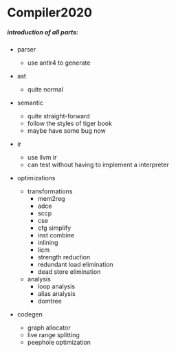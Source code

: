 # Compiler2020
##### introduction of all parts:

- parser 

  - use antlr4 to generate
- ast
  - quite normal
- semantic
  - quite straight-forward
  - follow the styles of tiger book
  - maybe have some bug now
- ir
  - use llvm ir
  - can test without having to implement a interpreter
- optimizations
  - transformations
    - mem2reg 
    - adce
    - sccp
    - cse
    - cfg simplify
    - inst combine
    - inlining
    - licm
    - strength reduction
    - redundant load elimination 
    - dead store elimination
  - analysis
    - loop analysis
    - alias analysis
    - domtree
- codegen
  - graph allocator
  - live range splitting
  - peephole optimization

